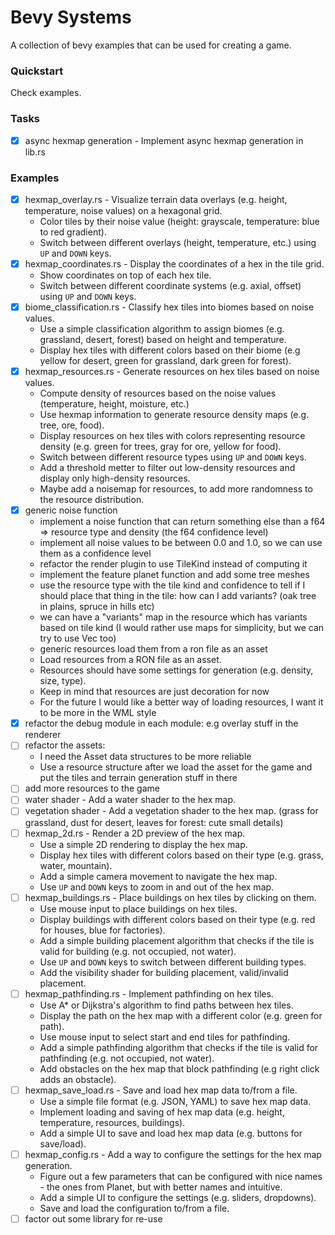 # Bevy Systems

A collection of bevy examples that can be used for creating a game.

### Quickstart

Check examples.

### Tasks

- [x] async hexmap generation - Implement async hexmap generation in lib.rs

### Examples

- [x] hexmap_overlay.rs - Visualize terrain data overlays (e.g. height, temperature, noise values) on a hexagonal grid.
    - Color tiles by their noise value (height: grayscale, temperature: blue to red gradient).
    - Switch between different overlays (height, temperature, etc.) using `UP` and `DOWN` keys.
- [x] hexmap_coordinates.rs - Display the coordinates of a hex in the tile grid.
    - Show coordinates on top of each hex tile.
    - Switch between different coordinate systems (e.g. axial, offset) using `UP` and `DOWN` keys.
- [x] biome_classification.rs - Classify hex tiles into biomes based on noise values.
    - Use a simple classification algorithm to assign biomes (e.g. grassland, desert, forest) based on height and temperature.
    - Display hex tiles with different colors based on their biome (e.g yellow for desert, green for grassland, dark green for forest).
- [x] hexmap_resources.rs - Generate resources on hex tiles based on noise values.
    - Compute density of resources based on the noise values (temperature, height, moisture, etc.)
    - Use hexmap information to generate resource density maps (e.g. tree, ore, food).
    - Display resources on hex tiles with colors representing resource density (e.g. green for trees, gray for ore, yellow for food).
    - Switch between different resource types using `UP` and `DOWN` keys.
    - Add a threshold metter to filter out low-density resources and display only high-density resources.
    - Maybe add a noisemap for resources, to add more randomness to the resource distribution.
- [x] generic noise function
    + implement a noise function that can return something else than a f64 => resource type and density (the f64 confidence level)
    + implement all noise values to be between 0.0 and 1.0, so we can use them as a confidence level
    + refactor the render plugin to use TileKind instead of computing it
    + implement the feature planet function and add some tree meshes
    + use the resource type with the tile kind and confidence to tell if I should place that thing in the tile: how can I add variants? (oak tree in plains, spruce in hills etc)
    + we can have a "variants" map in the resource which has variants based on tile kind (I would rather use maps for simplicity, but we can try to use Vec too)
    + generic resources load them from a ron file as an asset
    + Load resources from a RON file as an asset.
    + Resources should have some settings for generation (e.g. density, size, type).
    + Keep in mind that resources are just decoration for now
    * For the future I would like a better way of loading resources, I want it to be more in the WML style
- [x] refactor the debug module in each module: e.g overlay stuff in the renderer
- [ ] refactor the assets:
    - I need the Asset data structures to be more reliable
    - Use a resource structure after we load the asset for the game and put the tiles and terrain generation stuff in there
- [ ] add more resources to the game
- [ ] water shader - Add a water shader to the hex map.
- [ ] vegetation shader - Add a vegetation shader to the hex map. (grass for grassland, dust for desert, leaves for forest: cute small details)
- [ ] hexmap_2d.rs - Render a 2D preview of the hex map.
    - Use a simple 2D rendering to display the hex map.
    - Display hex tiles with different colors based on their type (e.g. grass, water, mountain).
    - Add a simple camera movement to navigate the hex map.
    - Use `UP` and `DOWN` keys to zoom in and out of the hex map.
- [ ] hexmap_buildings.rs - Place buildings on hex tiles by clicking on them.
    - Use mouse input to place buildings on hex tiles.
    - Display buildings with different colors based on their type (e.g. red for houses, blue for factories).
    - Add a simple building placement algorithm that checks if the tile is valid for building (e.g. not occupied, not water).
    - Use `UP` and `DOWN` keys to switch between different building types.
    - Add the visibility shader for building placement, valid/invalid placement.
- [ ] hexmap_pathfinding.rs - Implement pathfinding on hex tiles.
    - Use A* or Dijkstra's algorithm to find paths between hex tiles.
    - Display the path on the hex map with a different color (e.g. green for path).
    - Use mouse input to select start and end tiles for pathfinding.
    - Add a simple pathfinding algorithm that checks if the tile is valid for pathfinding (e.g. not occupied, not water).
    - Add obstacles on the hex map that block pathfinding (e.g right click adds an obstacle).
- [ ] hexmap_save_load.rs - Save and load hex map data to/from a file.
    - Use a simple file format (e.g. JSON, YAML) to save hex map data.
    - Implement loading and saving of hex map data (e.g. height, temperature, resources, buildings).
    - Add a simple UI to save and load hex map data (e.g. buttons for save/load).
- [ ] hexmap_config.rs - Add a way to configure the settings for the hex map generation.
    - Figure out a few parameters that can be configured with nice names - the ones from Planet, but with better names and intuitive.
    - Add a simple UI to configure the settings (e.g. sliders, dropdowns).
    - Save and load the configuration to/from a file.
- [ ] factor out some library for re-use
